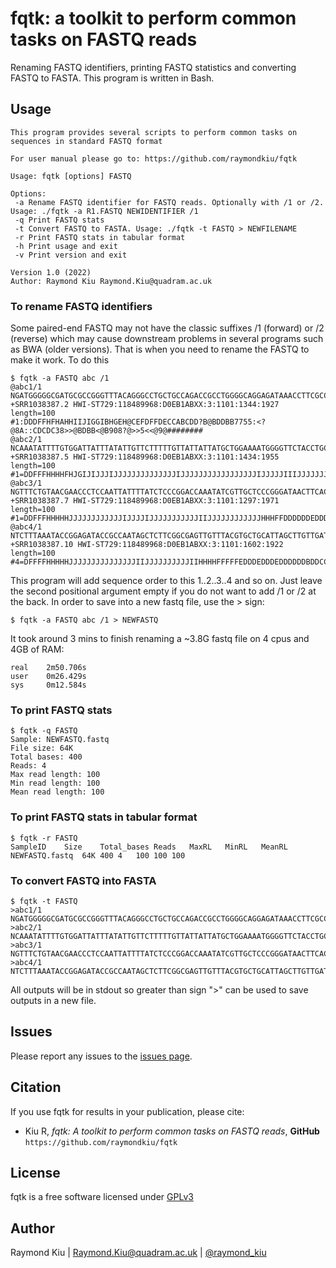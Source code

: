 # fqtk: a toolkit to perform common tasks on FASTQ reads
Renaming FASTQ identifiers, printing FASTQ statistics and converting FASTQ to FASTA. This program is written in Bash.

## Usage
```
This program provides several scripts to perform common tasks on sequences in standard FASTQ format

For user manual please go to: https://github.com/raymondkiu/fqtk

Usage: fqtk [options] FASTQ

Options:
 -a Rename FASTQ identifier for FASTQ reads. Optionally with /1 or /2. Usage: ./fqtk -a R1.FASTQ NEWIDENTIFIER /1
 -q Print FASTQ stats
 -t Convert FASTQ to FASTA. Usage: ./fqtk -t FASTQ > NEWFILENAME
 -r Print FASTQ stats in tabular format
 -h Print usage and exit
 -v Print version and exit

Version 1.0 (2022)
Author: Raymond Kiu Raymond.Kiu@quadram.ac.uk
```

### To rename FASTQ identifiers
Some paired-end FASTQ may not have the classic suffixes /1 (forward) or /2 (reverse) which may cause downstream problems in several programs such as BWA (older versions).  That is when you need to rename the FASTQ to make it work. To do this
```
$ fqtk -a FASTQ abc /1
@abc1/1
NGATGGGGGCGATGCGCCGGGTTTACAGGGCCTGCTGCCAGACCGCCTGGGGCAGGAGATAAACCTTCGCCGGGGCGCGTATGCCGTCGGTGACAATATG
+SRR1038387.2 HWI-ST729:118489968:D0EB1ABXX:3:1101:1344:1927 length=100
#1:DDDFFHFHAHHIIJIGGIBHGEH@CEFDFFDECCABCDD?B@BDDBB7755:<?@8A::CDCDC38>>@BDBB<@B908?@>>5<<@9@########
@abc2/1
NCAAATATTTTGTGGATTATTTATATTGTTCTTTTTGTTATTATTATGCTGGAAAATGGGGTTCTACCTGCCGCATTTCTACCCGGCGATACATTATTAA
+SRR1038387.5 HWI-ST729:118489968:D0EB1ABXX:3:1101:1434:1955 length=100
#1=DDFFFHHHHFHJGIJIJJJIJJJJJJJJJJJJJJIJJJJJJJJJJJJJJJJJIJJJJJIIIJJJJJJJJJHHBFFFEEEEEDDDDDDDDDDEDEEDE
@abc3/1
NGTTTCTGTAACGAACCCTCCAATTATTTTATCTCCCGGACCAAATATCGTTGCTCCCGGGATAACTTCACCAATAATTGGTTCAAGAATATCTTCCTCG
+SRR1038387.7 HWI-ST729:118489968:D0EB1ABXX:3:1101:1297:1971 length=100
#1=DDFFFHHHHHJJJJJJJJJJJJIJJJJIJJJJJJJJJJJIIJJJJJJJJJJJJHHHFFDDDDDDEDDDDDDDDDEFDDABDDEDDDDDEEEEEDDCB
@abc4/1
NTCTTTAAATACCGGAGATACCGCCAATAGCTCTTCGGCGAGTTGTTTACGTGCTGCATTAGCTTGTTGATCGTTACCCTTTTCAATAACATTCATTAAA
+SRR1038387.10 HWI-ST729:118489968:D0EB1ABXX:3:1101:1602:1922 length=100
#4=DFFFFHHHHHJJJJJJJJJJJJJJJIIJJJJJJJJJJIIHHHHFFFFFEDDDEDDDEDDDDDDBDDCCDDAB@@CDDDDDCACDC>ACCDDEEE:@C
```
This program will add sequence order to this 1..2..3..4 and so on. Just leave the second positional argument empty if you do not want to add /1 or /2 at the back.
In order to save into a new fastq file, use the > sign:
```
$ fqtk -a FASTQ abc /1 > NEWFASTQ
```
It took around 3 mins to finish renaming a ~3.8G fastq file on 4 cpus and 4GB of RAM:
```
real    2m50.706s
user    0m26.429s
sys     0m12.584s
```

### To print FASTQ stats
```
$ fqtk -q FASTQ
Sample: NEWFASTQ.fastq
File size: 64K
Total bases: 400
Reads: 4
Max read length: 100
Min read length: 100
Mean read length: 100
```

### To print FASTQ stats in tabular format
```
$ fqtk -r FASTQ
SampleID	Size	Total_bases	Reads	MaxRL	MinRL	MeanRL	
NEWFASTQ.fastq	64K	400	4	100	100	100
```

### To convert FASTQ into FASTA
```
$ fqtk -t FASTQ
>abc1/1
NGATGGGGGCGATGCGCCGGGTTTACAGGGCCTGCTGCCAGACCGCCTGGGGCAGGAGATAAACCTTCGCCGGGGCGCGTATGCCGTCGGTGACAATATG
>abc2/1
NCAAATATTTTGTGGATTATTTATATTGTTCTTTTTGTTATTATTATGCTGGAAAATGGGGTTCTACCTGCCGCATTTCTACCCGGCGATACATTATTAA
>abc3/1
NGTTTCTGTAACGAACCCTCCAATTATTTTATCTCCCGGACCAAATATCGTTGCTCCCGGGATAACTTCACCAATAATTGGTTCAAGAATATCTTCCTCG
>abc4/1
NTCTTTAAATACCGGAGATACCGCCAATAGCTCTTCGGCGAGTTGTTTACGTGCTGCATTAGCTTGTTGATCGTTACCCTTTTCAATAACATTCATTAAA
```

All outputs will be in stdout so greater than sign ">" can be used to save outputs in a new file.

## Issues
Please report any issues to the [issues page](https://github.com/raymondkiu/fqtk/issues).

## Citation
If you use fqtk for results in your publication, please cite:
* Kiu R, *fqtk: A toolkit to perform common tasks on FASTQ reads*, **GitHub** `https://github.com/raymondkiu/fqtk`

## License
fqtk is a free software licensed under [GPLv3](https://github.com/raymondkiu/fqtk/blob/master/LICENSE)

## Author
Raymond Kiu | Raymond.Kiu@quadram.ac.uk | [@raymond_kiu](https://twitter.com/raymond_kiu)



